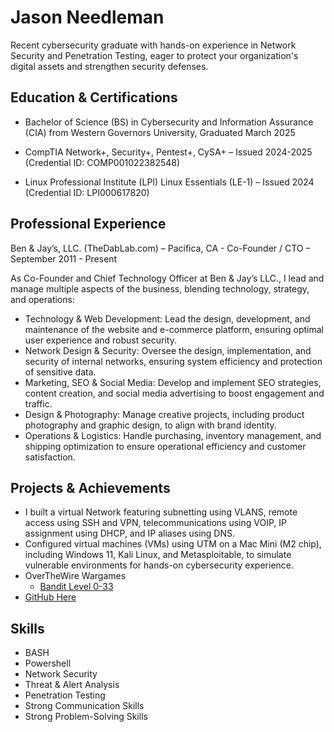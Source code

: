 # Jason Needleman

Recent cybersecurity graduate with hands-on experience in Network Security and Penetration Testing, eager to protect your organization's digital assets and strengthen security defenses.

## Education & Certifications

- Bachelor of Science (BS) in Cybersecurity and Information Assurance (CIA) from Western Governors University, Graduated March 2025

- CompTIA Network+, Security+, Pentest+, CySA+ – Issued 2024-2025 (Credential ID: COMP001022382548)

- Linux Professional Institute (LPI) Linux Essentials (LE-1) – Issued 2024 (Credential ID: LPI000617820)

## Professional Experience

Ben & Jay’s, LLC. (TheDabLab.com) – Pacifica, CA - Co-Founder / CTO – September 2011 - Present

As Co-Founder and Chief Technology Officer at Ben & Jay’s LLC., I lead and manage multiple aspects of the business, blending technology, strategy, and operations:

- Technology & Web Development: Lead the design, development, and maintenance of the website and e-commerce platform, ensuring optimal user experience and robust security.
- Network Design & Security: Oversee the design, implementation, and security of internal networks, ensuring system efficiency and protection of sensitive data.
- Marketing, SEO & Social Media: Develop and implement SEO strategies, content creation, and social media advertising to boost engagement and traffic.
- Design & Photography: Manage creative projects, including product photography and graphic design, to align with brand identity.
- Operations & Logistics: Handle purchasing, inventory management, and shipping optimization to ensure operational efficiency and customer satisfaction.

## Projects & Achievements

- I built a virtual Network featuring subnetting using VLANS, remote access using SSH and VPN, telecommunications using VOIP, IP assignment using DHCP, and IP aliases using DNS. 
- Configured virtual machines (VMs) using UTM on a Mac Mini (M2 chip), including Windows 11, Kali Linux, and Metasploitable, to simulate vulnerable environments for hands-on cybersecurity experience.
- OverTheWire Wargames
  - [Bandit Level 0-33](https://github.com/jayneedle42/CTF-Challenges/blob/main/OTW-Bandit.txt)
- [GitHub Here](https://GitHub.com/jayneedle42)

## Skills

- BASH
- Powershell
- Network Security
- Threat & Alert Analysis
- Penetration Testing
- Strong Communication Skills
- Strong Problem-Solving Skills
